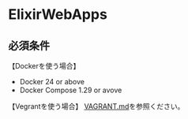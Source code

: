 # ElixirWebApps

## 必須条件
【Dockerを使う場合】
* Docker 24 or above
* Docker Compose 1.29 or avove

【Vegrantを使う場合】
[VAGRANT.md](./VAGRANT.md)を参照ください。
